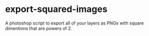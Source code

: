 # export-squared-images
A photoshop script to export all of your layers as PNGs with square dimentions that are powers of 2.
